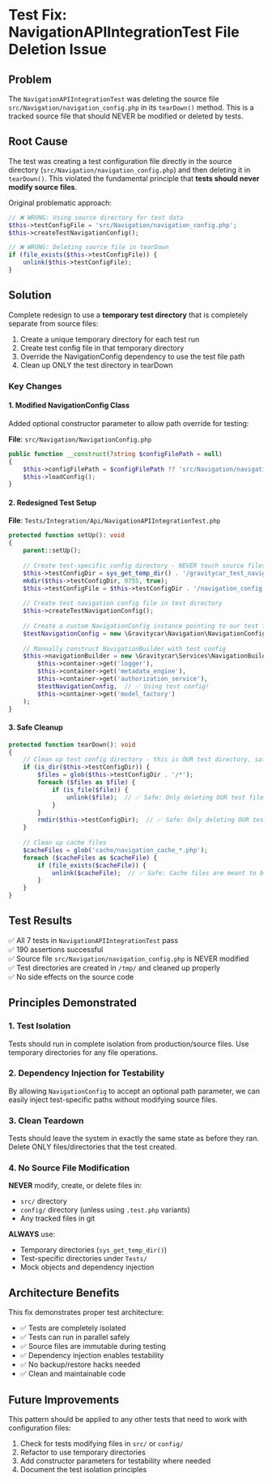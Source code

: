 # Test Fix: NavigationAPIIntegrationTest File Deletion Issue

## Problem
The `NavigationAPIIntegrationTest` was deleting the source file `src/Navigation/navigation_config.php` in its `tearDown()` method. This is a tracked source file that should NEVER be modified or deleted by tests.

## Root Cause
The test was creating a test configuration file directly in the source directory (`src/Navigation/navigation_config.php`) and then deleting it in `tearDown()`. This violated the fundamental principle that **tests should never modify source files**.

Original problematic approach:
```php
// ❌ WRONG: Using source directory for test data
$this->testConfigFile = 'src/Navigation/navigation_config.php';
$this->createTestNavigationConfig();

// ❌ WRONG: Deleting source file in tearDown
if (file_exists($this->testConfigFile)) {
    unlink($this->testConfigFile);
}
```

## Solution
Complete redesign to use a **temporary test directory** that is completely separate from source files:

1. Create a unique temporary directory for each test run
2. Create test config file in that temporary directory
3. Override the NavigationConfig dependency to use the test file path
4. Clean up ONLY the test directory in tearDown

### Key Changes

#### 1. Modified NavigationConfig Class
Added optional constructor parameter to allow path override for testing:

**File**: `src/Navigation/NavigationConfig.php`
```php
public function __construct(?string $configFilePath = null)
{
    $this->configFilePath = $configFilePath ?? 'src/Navigation/navigation_config.php';
    $this->loadConfig();
}
```

#### 2. Redesigned Test Setup
**File**: `Tests/Integration/Api/NavigationAPIIntegrationTest.php`

```php
protected function setUp(): void
{
    parent::setUp();
    
    // Create test-specific config directory - NEVER touch source files!
    $this->testConfigDir = sys_get_temp_dir() . '/gravitycar_test_navigation_' . uniqid();
    mkdir($this->testConfigDir, 0755, true);
    $this->testConfigFile = $this->testConfigDir . '/navigation_config.php';
    
    // Create test navigation config file in test directory
    $this->createTestNavigationConfig();
    
    // Create a custom NavigationConfig instance pointing to our test file
    $testNavigationConfig = new \Gravitycar\Navigation\NavigationConfig($this->testConfigFile);
    
    // Manually construct NavigationBuilder with test config
    $this->navigationBuilder = new \Gravitycar\Services\NavigationBuilder(
        $this->container->get('logger'),
        $this->container->get('metadata_engine'),
        $this->container->get('authorization_service'),
        $testNavigationConfig,  // ✅ Using test config!
        $this->container->get('model_factory')
    );
}
```

#### 3. Safe Cleanup
```php
protected function tearDown(): void
{
    // Clean up test config directory - this is OUR test directory, safe to delete
    if (is_dir($this->testConfigDir)) {
        $files = glob($this->testConfigDir . '/*');
        foreach ($files as $file) {
            if (is_file($file)) {
                unlink($file);  // ✅ Safe: Only deleting OUR test files
            }
        }
        rmdir($this->testConfigDir);  // ✅ Safe: Only deleting OUR test directory
    }
    
    // Clean up cache files
    $cacheFiles = glob('cache/navigation_cache_*.php');
    foreach ($cacheFiles as $cacheFile) {
        if (file_exists($cacheFile)) {
            unlink($cacheFile);  // ✅ Safe: Cache files are meant to be regenerated
        }
    }
}
```

## Test Results
✅ All 7 tests in `NavigationAPIIntegrationTest` pass  
✅ 190 assertions successful  
✅ Source file `src/Navigation/navigation_config.php` is NEVER modified  
✅ Test directories are created in `/tmp/` and cleaned up properly  
✅ No side effects on the source code  

## Principles Demonstrated

### 1. Test Isolation
Tests should run in complete isolation from production/source files. Use temporary directories for any file operations.

### 2. Dependency Injection for Testability
By allowing `NavigationConfig` to accept an optional path parameter, we can easily inject test-specific paths without modifying source files.

### 3. Clean Teardown
Tests should leave the system in exactly the same state as before they ran. Delete ONLY files/directories that the test created.

### 4. No Source File Modification
**NEVER** modify, create, or delete files in:
- `src/` directory
- `config/` directory (unless using `.test.php` variants)
- Any tracked files in git

**ALWAYS** use:
- Temporary directories (`sys_get_temp_dir()`)
- Test-specific directories under `Tests/`
- Mock objects and dependency injection

## Architecture Benefits
This fix demonstrates proper test architecture:
- ✅ Tests are completely isolated
- ✅ Tests can run in parallel safely
- ✅ Source files are immutable during testing
- ✅ Dependency injection enables testability
- ✅ No backup/restore hacks needed
- ✅ Clean and maintainable code

## Future Improvements
This pattern should be applied to any other tests that need to work with configuration files:
1. Check for tests modifying files in `src/` or `config/`
2. Refactor to use temporary directories
3. Add constructor parameters for testability where needed
4. Document the test isolation principles
